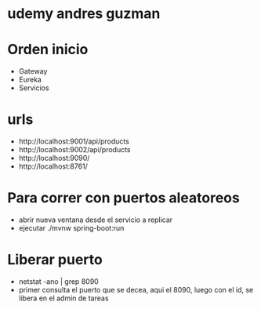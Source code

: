 # udemy andres guzman

# Orden inicio
* Gateway
* Eureka
* Servicios

# urls
* http://localhost:9001/api/products
* http://localhost:9002/api/products
* http://localhost:9090/
* http://localhost:8761/

# Para correr con puertos aleatoreos
* abrir nueva ventana desde el servicio a replicar
* ejecutar ./mvnw spring-boot:run

# Liberar puerto 
* netstat -ano | grep 8090
* primer consulta el puerto que se decea, aqui el 8090, luego con el id, se libera en el admin de tareas